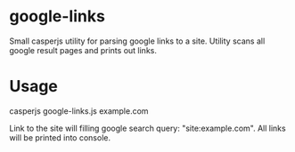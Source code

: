 google-links
=======

Small casperjs utility for parsing google links to a site.
Utility scans all google result pages and prints out links.

Usage
=======

casperjs google-links.js example.com

Link to the site will filling google search query: "site:example.com". All links will be printed into console.
